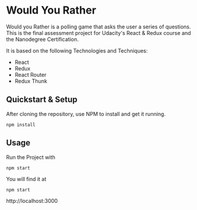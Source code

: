 # Would You Rather

Would you Rather is a polling game that asks the user a series of questions.
This is the final assessment project for Udacity's React & Redux course and the Nanodegree Certification.

It is based on the following Technologies and Techniques: 
* React
* Redux
* React Router
* Redux Thunk

## Quickstart & Setup
After cloning the repository, use NPM to install and get it running.

```npm install```

## Usage
Run the Project with

``` npm start ```

You will find it at

``` npm start ```

http://localhost:3000
